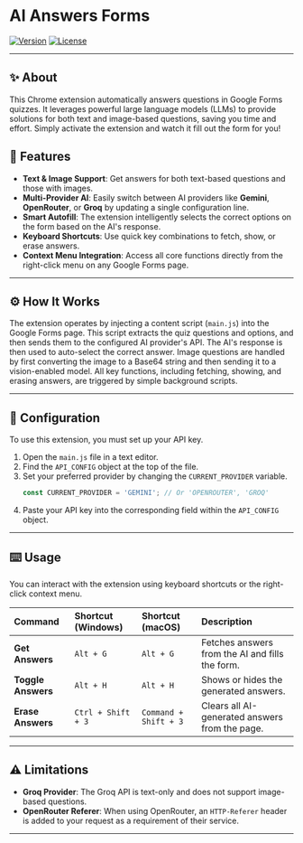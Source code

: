 # AI Answers Forms

[![Version](https://img.shields.io/badge/Version-2.0.0-blue)](https://github.com/priyanshussgupta/google_form_answer_ai)
[![License](https://img.shields.io/github/license/priyanshussgupta/google_form_answer_ai)](https://github.com/priyanshussgupta/google_form_answer_ai/blob/main/LICENSE)

---

## ✨ About

This Chrome extension automatically answers questions in Google Forms quizzes. It leverages powerful large language models (LLMs) to provide solutions for both text and image-based questions, saving you time and effort. Simply activate the extension and watch it fill out the form for you!

## 🚀 Features

* **Text & Image Support**: Get answers for both text-based questions and those with images.
* **Multi-Provider AI**: Easily switch between AI providers like **Gemini**, **OpenRouter**, or **Groq** by updating a single configuration line.
* **Smart Autofill**: The extension intelligently selects the correct options on the form based on the AI's response.
* **Keyboard Shortcuts**: Use quick key combinations to fetch, show, or erase answers.
* **Context Menu Integration**: Access all core functions directly from the right-click menu on any Google Forms page.

---

## ⚙️ How It Works

The extension operates by injecting a content script (`main.js`) into the Google Forms page. This script extracts the quiz questions and options, and then sends them to the configured AI provider's API. The AI's response is then used to auto-select the correct answer. Image questions are handled by first converting the image to a Base64 string and then sending it to a vision-enabled model. All key functions, including fetching, showing, and erasing answers, are triggered by simple background scripts.

---

## 🔑 Configuration

To use this extension, you must set up your API key.

1.  Open the `main.js` file in a text editor.
2.  Find the `API_CONFIG` object at the top of the file.
3.  Set your preferred provider by changing the `CURRENT_PROVIDER` variable.
    ```javascript
    const CURRENT_PROVIDER = 'GEMINI'; // Or 'OPENROUTER', 'GROQ'
    ```
4.  Paste your API key into the corresponding field within the `API_CONFIG` object.

---

## ⌨️ Usage

You can interact with the extension using keyboard shortcuts or the right-click context menu.

| Command | Shortcut (Windows) | Shortcut (macOS) | Description |
| :--- | :--- | :--- | :--- |
| **Get Answers** | `Alt + G` | `Alt + G` | Fetches answers from the AI and fills the form. |
| **Toggle Answers** | `Alt + H` | `Alt + H` | Shows or hides the generated answers. |
| **Erase Answers** | `Ctrl + Shift + 3` | `Command + Shift + 3` | Clears all AI-generated answers from the page. |

---

## ⚠️ Limitations

* **Groq Provider**: The Groq API is text-only and does not support image-based questions.
* **OpenRouter Referer**: When using OpenRouter, an `HTTP-Referer` header is added to your request as a requirement of their service.

---
